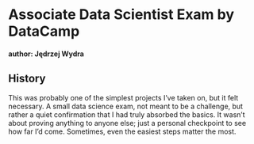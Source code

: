 # Associate Data Scientist Exam by DataCamp

#### author: Jędrzej Wydra

## History
This was probably one of the simplest projects I’ve taken on, but it felt necessary. A small data science exam, not meant to be a challenge, but rather a quiet confirmation that I had truly absorbed the basics. It wasn’t about proving anything to anyone else; just a personal checkpoint to see how far I’d come. Sometimes, even the easiest steps matter the most.
